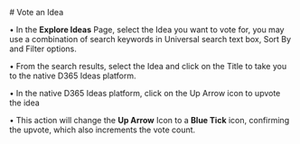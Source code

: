 </br>
</br>
</br>
# Vote an Idea

•	In the **Explore Ideas** Page, select the Idea you want to vote for, you may use a combination of search keywords in Universal search text box,
     Sort By and Filter options.

•	From the search results, select the Idea and click on the Title to take you to the native D365 Ideas platform.

•	In the native D365 Ideas platform, click on the Up Arrow icon to upvote the idea

•	This action will change the **Up Arrow** Icon to a **Blue Tick** icon, confirming the upvote, which also increments the vote count.
